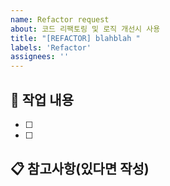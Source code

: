 ```yaml
---
name: Refactor request
about: 코드 리팩토링 및 로직 개선시 사용
title: "[REFACTOR] blahblah "
labels: 'Refactor'
assignees: ''
---
```


## 📌 작업 내용

- [ ] 
- [ ] 

## 📋 참고사항(있다면 작성)